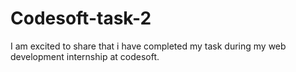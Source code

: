 # Codesoft-task-2
I am excited to share that i have completed my task during my web development internship at codesoft.

